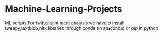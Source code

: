 # Machine-Learning-Projects
ML scripts
For twitter sentiment analysis we have to install tweepy,textblob,nltk libraries through conda (in anaconda) or pip in python 
